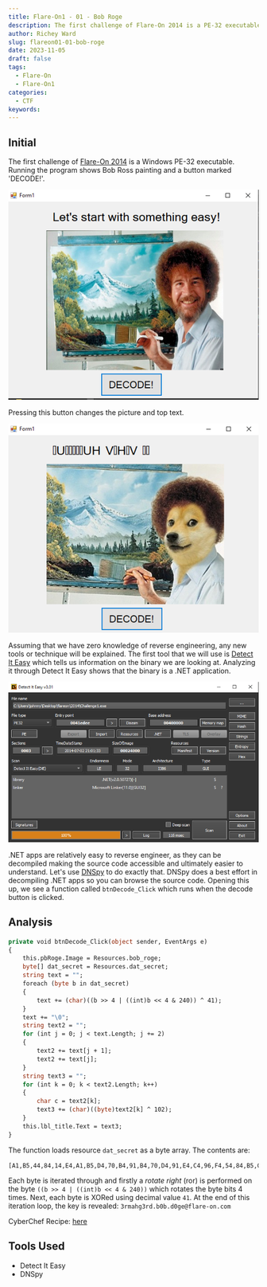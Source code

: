 ```yaml
---
title: Flare-On1 - 01 - Bob Roge
description: The first challenge of Flare-On 2014 is a PE-32 executable. Running the program shows Bob Ross painting and a button marked 'DECODE!'.
author: Richey Ward
slug: flareon01-01-bob-roge
date: 2023-11-05
draft: false
tags:
  - Flare-On
  - Flare-On1
categories:
  - CTF
keywords:
---
```


## Initial

The first challenge of [Flare-On 2014](/ctf/writeups/#flare-on-2014) is a Windows PE-32 executable. Running the program shows Bob Ross painting and a button marked 'DECODE!'.

![](01-01.png)

Pressing this button changes the picture and top text.

![](01-02.png)

Assuming that we have zero knowledge of reverse engineering, any new tools or technique will be explained.  The first tool that we will use is [Detect It Easy](https://github.com/horsicq/Detect-It-Easy) which tells us information on the binary we are looking at.  Analyzing it through Detect It Easy shows that the binary is a .NET application.

![](01-03.png)

.NET apps are relatively easy to reverse engineer, as they can be decompiled making the source code accessible and ultimately easier to understand. Let's use [DNSpy](https://github.com/dnSpy/dnSpy) to do exactly that. DNSpy does a best effort in decompiling .NET apps so you can browse the source code. Opening this up, we see a function called `btnDecode_Click` which runs when the decode button is clicked.

## Analysis

```vb
private void btnDecode_Click(object sender, EventArgs e)
{
	this.pbRoge.Image = Resources.bob_roge;
	byte[] dat_secret = Resources.dat_secret;
	string text = "";
	foreach (byte b in dat_secret)
	{
		text += (char)((b >> 4 | ((int)b << 4 & 240)) ^ 41);
	}
	text += "\0";
	string text2 = "";
	for (int j = 0; j < text.Length; j += 2)
	{
		text2 += text[j + 1];
		text2 += text[j];
	}
	string text3 = "";
	for (int k = 0; k < text2.Length; k++)
	{
		char c = text2[k];
		text3 += (char)((byte)text2[k] ^ 102);
	}
	this.lbl_title.Text = text3;
}
```

The function loads resource `dat_secret` as a byte array. The contents are:

```
[A1,B5,44,84,14,E4,A1,B5,D4,70,B4,91,B4,70,D4,91,E4,C4,96,F4,54,84,B5,C4,40,64,74,70,A4,64,44]
```

Each byte is iterated through and firstly a _rotate right_ (ror) is performed on the byte `((b >> 4 | ((int)b << 4 & 240))` which rotates the byte bits 4 times. Next, each byte is XORed using decimal value `41`. At the end of this iteration loop, the key is revealed: `3rmahg3rd.b0b.d0ge@flare-on.com`

CyberChef Recipe: [here](<https://gchq.github.io/CyberChef/#recipe=From_Hex('Auto')Rotate_left(4,false)XOR(%7B'option':'Decimal','string':'41'%7D,'Standard',false)&input=QTFCNTQ0ODQxNEU0QTFCNUQ0NzBCNDkxQjQ3MEQ0OTFFNEM0OTZGNDU0ODRCNUM0NDA2NDc0NzBBNDY0NDQK>)

## Tools Used

- Detect It Easy
- DNSpy